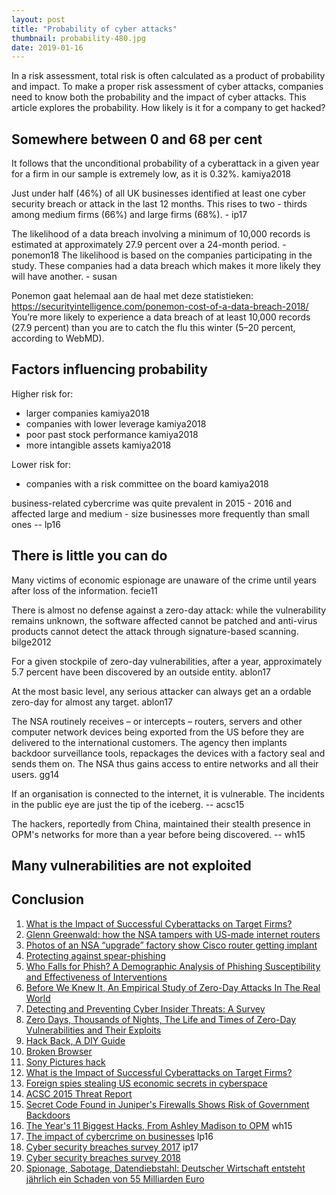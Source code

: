 ```yaml
---
layout: post
title: "Probability of cyber attacks"
thumbnail: probability-480.jpg
date: 2019-01-16
---
```


In a risk assessment, total risk is often calculated as a product of probability and impact. To make a proper risk assessment of cyber attacks, companies need to know both the probability and the impact of cyber attacks. This article explores the probability. How likely is it for a company to get hacked?

<!-- photo source: https://commons.wikimedia.org/wiki/File:High_School_Probability_and_Statistics_Cover.jpg -->

## Somewhere between 0 and 68 per cent

It follows that the unconditional probability of a cyberattack in a given year for a firm in our sample is extremely low, as it is 0.32%. kamiya2018

Just under half (46%) of all UK businesses identified at least one cyber security breach or attack in the last 12 months. This rises to two - thirds among 
medium firms (66%) and large firms (68%). - ip17

The likelihood of a data breach involving a minimum of 10,000 records is estimated at approximately 27.9 percent over a 24-month period.  - ponemon18
The likelihood is based on the companies participating in the study. These companies had a data breach which makes it more likely they will have another. - susan

Ponemon gaat helemaal aan de haal met deze statistieken:
    https://securityintelligence.com/ponemon-cost-of-a-data-breach-2018/
    You’re more likely to experience a data breach of at least 10,000 records (27.9 percent) than you are to catch the flu this winter (5–20 percent, according to WebMD).

## Factors influencing probability

Higher risk for:
* larger companies kamiya2018
* companies with lower leverage kamiya2018
* poor past stock performance kamiya2018
* more intangible assets kamiya2018

Lower risk for:
* companies with a risk committee on the board kamiya2018

business-related cybercrime was quite prevalent in 2015 - 2016 and affected large and medium - size businesses more frequently than small ones -- lp16

## There is little you can do

Many victims of economic espionage are unaware of the crime until years after loss of the information. fecie11

There is almost no defense against a zero-day attack: while the vulnerability remains unknown, the software affected cannot be patched and anti-virus products cannot detect the attack through signature-based scanning. bilge2012

For a given stockpile of zero-day vulnerabilities, after a year, approximately 5.7 percent have been discovered by an outside entity. ablon17

At the most basic level, any serious attacker can always get an a ordable zero-day for almost any target.  ablon17

The NSA routinely receives – or intercepts – routers, servers and other computer network devices being exported from the US before they are delivered to the international customers. The agency then implants backdoor surveillance tools, repackages the devices with a factory seal and sends them on. The NSA thus gains access to entire networks and all their users. gg14

If an organisation is connected to the internet, it is vulnerable. The incidents in the public eye are just the tip of the iceberg. -- acsc15

The hackers, reportedly from China, maintained their stealth presence in OPM's networks for more than a year before being discovered. -- wh15

## Many vulnerabilities are not exploited

## Conclusion



1. [What is the Impact of Successful Cyberattacks on Target Firms?](https://www.nber.org/papers/w24409)
1. [Glenn Greenwald: how the NSA tampers with US-made internet routers](https://www.theguardian.com/books/2014/may/12/glenn-greenwald-nsa-tampers-us-internet-routers-snowden)
1. [Photos of an NSA “upgrade” factory show Cisco router getting implant](https://arstechnica.com/tech-policy/2014/05/photos-of-an-nsa-upgrade-factory-show-cisco-router-getting-implant/)
1. [Protecting against spear-phishing](http://faronics.com/assets/CFS_2012-01_Jan.pdf)
1. [Who Falls for Phish? A Demographic Analysis of Phishing 
Susceptibility and Effectiveness of Interventions](http://lorrie.cranor.org/pubs/pap1162-sheng.pdf)
1. [Before We Knew It, An Empirical Study of Zero-Day Attacks In The Real World](https://users.ece.cmu.edu/~tdumitra/public_documents/bilge12_zero_day.pdf)
1. [Detecting and Preventing Cyber
Insider Threats: A Survey](http://www.nsclab.org/yang/publications/08278157.pdf)
1. [Zero Days, Thousands of Nights, The Life and Times of Zero-Day Vulnerabilities and Their Exploits](https://paper.seebug.org/papers/Security%20Conf/Blackhat/2017_us/us-17-Ablon-Bug-Collisions-Meet-Government-Vulnerability-Disclosure-Zero-Days-Thousands-Of-Nights-RAND.pdf)
1. [Hack Back, A DIY Guide](http://pastebin.com/raw/0SNSvyjJ)
1. [Broken Browser](https://www.brokenbrowser.com/)
1. [Sony Pictures hack](https://en.wikipedia.org/wiki/Sony_Pictures_hack)
1. [What is the Impact of Successful Cyberattacks on Target Firms?](http://www.nber.org/papers/w24409)
1. [Foreign spies stealing US economic secrets in cyberspace](https://www.dni.gov/files/documents/Newsroom/Reports%20and%20Pubs/20111103_report_fecie.pdf)
1. [ACSC 2015 Threat Report](https://www.acsc.gov.au/publications/ACSC_Threat_Report_2015.pdf)
1. [Secret Code Found in Juniper&#x27;s Firewalls Shows Risk of Government Backdoors](https://www.wired.com/2015/12/juniper-networks-hidden-backdoors-show-the-risk-of-government-backdoors/)
1. [The Year's 11 Biggest Hacks, From Ashley Madison to OPM](https://www.wired.com/2015/12/the-years-11-biggest-hacks-from-ashley-madison-to-opm/) wh15
1. [The impact of cybercrime on businesses](https://www.researchgate.net/profile/Letizia_Paoli/publication/325120529_The_impact_of_cybercrime_on_businesses_A_novel_conceptual_framework_and_its_application_to_Belgium/links/5af96b1e0f7e9b026bf73418/The-impact-of-cybercrime-on-businesses-A-novel-conceptual-framework-and-its-application-to-Belgium.pdf) lp16
1. [Cyber security breaches survey 2017](https://assets.publishing.service.gov.uk/government/uploads/system/uploads/attachment_data/file/609186/Cyber_Security_Breaches_Survey_2017_main_report_PUBLIC.pdf) ip17
1. [Cyber security breaches survey 2018](https://assets.publishing.service.gov.uk/government/uploads/system/uploads/attachment_data/file/702074/Cyber_Security_Breaches_Survey_2018_-_Main_Report.pdf)
1. [Spionage, Sabotage, Datendiebstahl: Deutscher Wirtschaft entsteht jährlich ein Schaden von 55 Milliarden Euro](https://www.verfassungsschutz.de/de/oeffentlichkeitsarbeit/presse/pm-20170721-bfv-bitkom-vorstellung-studie-wirtschaftsspionage-sabotage-datendiebstahl)
